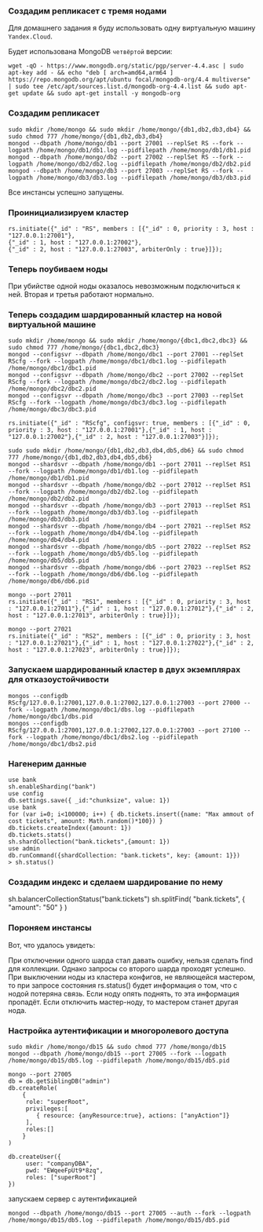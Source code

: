 
### Создадим репликасет с тремя нодами

Для домашнего задания я буду использовать одну виртуальную машину `Yandex.Cloud`.


Будет использована MongoDB `четвёртой` версии:

```
wget -qO - https://www.mongodb.org/static/pgp/server-4.4.asc | sudo apt-key add - && echo "deb [ arch=amd64,arm64 ] https://repo.mongodb.org/apt/ubuntu focal/mongodb-org/4.4 multiverse" | sudo tee /etc/apt/sources.list.d/mongodb-org-4.4.list && sudo apt-get update && sudo apt-get install -y mongodb-org
```

### Создадим репликасет

```
sudo mkdir /home/mongo && sudo mkdir /home/mongo/{db1,db2,db3,db4} && sudo chmod 777 /home/mongo/{db1,db2,db3,db4}
mongod --dbpath /home/mongo/db1 --port 27001 --replSet RS --fork --logpath /home/mongo/db1/db1.log --pidfilepath /home/mongo/db1/db1.pid
mongod --dbpath /home/mongo/db2 --port 27002 --replSet RS --fork --logpath /home/mongo/db2/db2.log --pidfilepath /home/mongo/db2/db2.pid
mongod --dbpath /home/mongo/db3 --port 27003 --replSet RS --fork --logpath /home/mongo/db3/db3.log --pidfilepath /home/mongo/db3/db3.pid
```

Все инстансы успешно запущены.

### Проинициализируем кластер

```
rs.initiate({"_id" : "RS", members : [{"_id" : 0, priority : 3, host : "127.0.0.1:27001"},
{"_id" : 1, host : "127.0.0.1:27002"},
{"_id" : 2, host : "127.0.0.1:27003", arbiterOnly : true}]});
```

### Теперь поубиваем ноды

При убийстве одной ноды оказалось невозможным подключиться к ней.
Вторая и третья работают нормально.

### Теперь создадим шардированный кластер на новой виртуальной машине

```
sudo mkdir /home/mongo && sudo mkdir /home/mongo/{dbc1,dbc2,dbc3} && sudo chmod 777 /home/mongo/{dbc1,dbc2,dbc3}
mongod --configsvr --dbpath /home/mongo/dbc1 --port 27001 --replSet RScfg --fork --logpath /home/mongo/dbc1/dbc1.log --pidfilepath /home/mongo/dbc1/dbc1.pid
mongod --configsvr --dbpath /home/mongo/dbc2 --port 27002 --replSet RScfg --fork --logpath /home/mongo/dbc2/dbc2.log --pidfilepath /home/mongo/dbc2/dbc2.pid
mongod --configsvr --dbpath /home/mongo/dbc3 --port 27003 --replSet RScfg --fork --logpath /home/mongo/dbc3/dbc3.log --pidfilepath /home/mongo/dbc3/dbc3.pid

rs.initiate({"_id" : "RScfg", configsvr: true, members : [{"_id" : 0, priority : 3, host : "127.0.0.1:27001"},{"_id" : 1, host : "127.0.0.1:27002"},{"_id" : 2, host : "127.0.0.1:27003"}]});

sudo sudo mkdir /home/mongo/{db1,db2,db3,db4,db5,db6} && sudo chmod 777 /home/mongo/{db1,db2,db3,db4,db5,db6}
mongod --shardsvr --dbpath /home/mongo/db1 --port 27011 --replSet RS1 --fork --logpath /home/mongo/db1/db1.log --pidfilepath /home/mongo/db1/db1.pid
mongod --shardsvr --dbpath /home/mongo/db2 --port 27012 --replSet RS1 --fork --logpath /home/mongo/db2/db2.log --pidfilepath /home/mongo/db2/db2.pid
mongod --shardsvr --dbpath /home/mongo/db3 --port 27013 --replSet RS1 --fork --logpath /home/mongo/db3/db3.log --pidfilepath /home/mongo/db3/db3.pid
mongod --shardsvr --dbpath /home/mongo/db4 --port 27021 --replSet RS2 --fork --logpath /home/mongo/db4/db4.log --pidfilepath /home/mongo/db4/db4.pid
mongod --shardsvr --dbpath /home/mongo/db5 --port 27022 --replSet RS2 --fork --logpath /home/mongo/db5/db5.log --pidfilepath /home/mongo/db5/db5.pid
mongod --shardsvr --dbpath /home/mongo/db6 --port 27023 --replSet RS2 --fork --logpath /home/mongo/db6/db6.log --pidfilepath /home/mongo/db6/db6.pid

mongo --port 27011
rs.initiate({"_id" : "RS1", members : [{"_id" : 0, priority : 3, host : "127.0.0.1:27011"},{"_id" : 1, host : "127.0.0.1:27012"},{"_id" : 2, host : "127.0.0.1:27013", arbiterOnly : true}]});

mongo --port 27021
rs.initiate({"_id" : "RS2", members : [{"_id" : 0, priority : 3, host : "127.0.0.1:27021"},{"_id" : 1, host : "127.0.0.1:27022"},{"_id" : 2, host : "127.0.0.1:27023", arbiterOnly : true}]});
```

### Запускаем шардированный кластер в двух экземплярах для отказоустойчивости

```
mongos --configdb RScfg/127.0.0.1:27001,127.0.0.1:27002,127.0.0.1:27003 --port 27000 --fork --logpath /home/mongo/dbc1/dbs.log --pidfilepath /home/mongo/dbc1/dbs.pid 
mongos --configdb RScfg/127.0.0.1:27001,127.0.0.1:27002,127.0.0.1:27003 --port 27100 --fork --logpath /home/mongo/dbc1/dbs2.log --pidfilepath /home/mongo/dbc1/dbs2.pid 
```

### Нагенерим данные

```
use bank
sh.enableSharding("bank")
use config
db.settings.save({ _id:"chunksize", value: 1})
use bank
for (var i=0; i<100000; i++) { db.tickets.insert({name: "Max ammout of cost tickets", amount: Math.random()*100}) }
db.tickets.createIndex({amount: 1})
db.tickets.stats()
sh.shardCollection("bank.tickets",{amount: 1})
use admin
db.runCommand({shardCollection: "bank.tickets", key: {amount: 1}})
> sh.status()
```

### Создадим индекс и сделаем шардирование по нему

sh.balancerCollectionStatus("bank.tickets")
sh.splitFind( "bank.tickets", { "amount": "50" } )

### Пороняем инстансы

Вот, что удалось увидеть:

При отключении одного шарда стал давать ошибку, нельзя сделать find для коллекции.
Однако запросы со второго шарда проходят успешно. 
При выключении ноды из кластера конфигов, не являющейся мастером, то при запросе состояния rs.status() будет информация о том, что с нодой потеряна связь. Если ноду опять поднять, то эта информация пропадёт. Если отключить мастер-ноду, то мастером станет другая нода.

### Настройка аутентификации и многоролевого доступа

```
sudo mkdir /home/mongo/db15 && sudo chmod 777 /home/mongo/db15
mongod --dbpath /home/mongo/db15 --port 27005 --fork --logpath /home/mongo/db15/db5.log --pidfilepath /home/mongo/db15/db5.pid

mongo --port 27005
db = db.getSiblingDB("admin")
db.createRole(
    {      
     role: "superRoot",      
     privileges:[
        { resource: {anyResource:true}, actions: ["anyAction"]}
     ],      
     roles:[] 
    }
)

db.createUser({      
     user: "companyDBA",      
     pwd: "EWqeeFpUt9*8zq",      
     roles: ["superRoot"] 
})
```
запускаем сервер с аутентификацией

```
mongod --dbpath /home/mongo/db15 --port 27005 --auth --fork --logpath /home/mongo/db15/db5.log --pidfilepath /home/mongo/db15/db5.pid
```